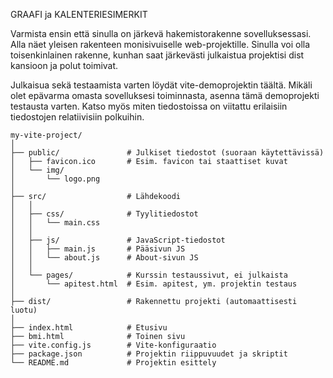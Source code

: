 GRAAFI ja KALENTERIESIMERKIT

Varmista ensin että sinulla on järkevä hakemistorakenne sovelluksessasi. Alla näet yleisen rakenteen monisivuiselle web-projektille. Sinulla voi olla toisenkinlainen rakenne, kunhan saat järkevästi julkaistua projektisi dist kansioon ja polut toimivat.

Julkaisua sekä testaamista varten löydät vite-demoprojektin täältä. Mikäli olet epävarma omasta sovelluksesi toiminnasta, asenna tämä demoprojekti testausta varten. Katso myös miten tiedostoissa on viitattu erilaisiin tiedostojen relatiivisiin polkuihin.

```
my-vite-project/
│
├── public/               # Julkiset tiedostot (suoraan käytettävissä)
│   ├── favicon.ico       # Esim. favicon tai staattiset kuvat
│   └── img/
│       └── logo.png
│
├── src/                  # Lähdekoodi
│   │
│   ├── css/              # Tyylitiedostot
│   │   └── main.css
│   │
│   ├── js/               # JavaScript-tiedostot
│   │   ├── main.js       # Pääsivun JS
│   │   └── about.js      # About-sivun JS
│   │
│   └── pages/            # Kurssin testaussivut, ei julkaista
│       └── apitest.html  # Esim. apitest, ym. projektin testaus
│
├── dist/                 # Rakennettu projekti (automaattisesti luotu)
│
├── index.html            # Etusivu
├── bmi.html              # Toinen sivu
├── vite.config.js        # Vite-konfiguraatio
├── package.json          # Projektin riippuvuudet ja skriptit
└── README.md             # Projektin esittely

```

